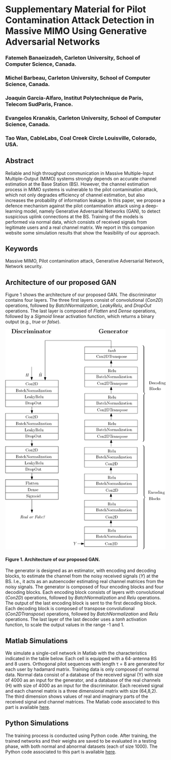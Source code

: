 Supplementary Material for Pilot Contamination Attack Detection in Massive
MIMO Using Generative Adversarial Networks
===

### Fatemeh Banaeizadeh, Carleton University, School of Computer Science, Canada.

### Michel Barbeau, Carleton University, School of Computer Science, Canada.

### Joaquin Garcia-Alfaro, Institut Polytechnique de Paris, Telecom SudParis, France.

### Evangelos Kranakis, Carleton University, School of Computer Science, Canada.

### Tao Wan, CableLabs, Coal Creek Circle Louisville, Colorado, USA.

## Abstract

Reliable and high throughput communication in Massive Multiple-Input
Multiple-Output (MIMO) systems strongly depends on accurate channel
estimation at the Base Station (BS). However, the channel estimation
process in MIMO systems is vulnerable to the pilot contamination
attack, which not only degrades efficiency of channel estimation, but
also increases the probability of information leakage. In this paper,
we propose a defence mechanism against the pilot contamination attack
using a deep-learning model, namely Generative Adversarial Networks
(GAN), to detect suspicious uplink connections at the BS. Training of
the models is performed via normal data, which consists of received
signals from legitimate users and a real channel matrix. We report in
this companion website some simulation results that show the
feasibility of our approach.

## Keywords

Massive MIMO, Pilot contamination attack, Generative Adversarial Network,
Network security.


## Architecture of our proposed GAN

Figure 1 shows the architecture of our proposed GAN. The discriminator
contains four layers. The three first layers consist of convolutional
(*Con2D*) operations, followed by *BatchNormalization*, *LeakyRelu*,
and *DropOut* operations. The last layer is composed of *Flatten* and
*Dense* operations, followed by a *Sigmoid* linear activation
function, which returns a binary output (e.g., *true* or *false*).


![png](./figs/GANfigure.png)
#### Figure 1. Architecture of our proposed GAN.

The generator is designed as an estimator, with encoding and decoding
blocks, to estimate the channel from the noisy received signals ($Y$)
at the BS. I.e., it acts as an autoencoder estimating real channel
matrices from the noisy signals. The generator is composed of four
encoding blocks and four decoding blocks. Each encoding block consists
of layers with convolutional (*Con2D*) operations, followed by
*BatchNormalization* and *Relu* operations. The output of the last
encoding block is sent to the first decoding block. Each decoding
block is composed of transpose convolutional (*Con2DTranspose*)
operations, followed by *BatchNormalization* and *Relu* operations.
The last layer of the last decoder uses a *tanh* activation function,
to scale the output values in the range -1 and 1.

## Matlab Simulations

We simulate a single-cell network in Matlab with the characteristics
indicated in the table below. Each cell is equipped with a 64-antenna
BS and 8 users. Orthogonal pilot sequences with length τ = 8 are
generated for each user by hadamard matrix. Training data is only
composed of normal data. Normal data consist of a database of the
received signal (Y) with size of 4000 as an input for the generator,
and a database of the real channels (H) with size of 4000 as an input
for the discriminator. Each received signal and each channel matrix is
a three dimensional matrix with size (64,8,2). The third dimension
shows values of real and imaginary parts of the received signal and
channel matrices. The Matlab code associated to this part is available
<a
href="https://github.com/jgalfaro/mirrored-mimoGAN/tree/main/matlab">here</a>.

## Python Simulations

The training process is conducted using Python code. After training,
the trained networks and their weighs are saved to be evaluated in a
testing phase, with both normal and abnormal datasets (each of size
1000). The Python code associated to this part is available <a
href="https://github.com/jgalfaro/mirrored-mimoGAN/tree/main/python">here</a>.

